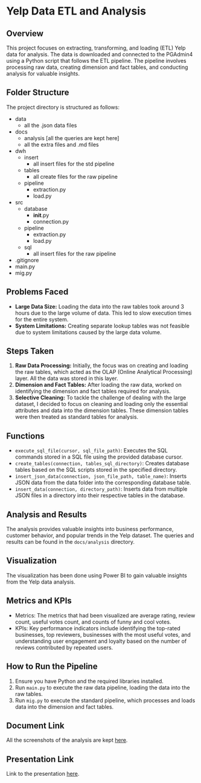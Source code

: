 # Yelp Data ETL and Analysis

## Overview
This project focuses on extracting, transforming, and loading (ETL) Yelp data for analysis. The data is downloaded and connected to the PGAdmin4 using a Python script that follows the ETL pipeline. The pipeline involves processing raw data, creating dimension and fact tables, and conducting analysis for valuable insights.

## Folder Structure
The project directory is structured as follows:

- data
  - all the .json data files
- docs
  - analysis [all the queries are kept here]
  - all the extra files and .md files
- dwh
    - insert
        - all insert files for the std pipeline
    - tables
      - all create files for the raw pipeline
    - pipeline
      - extraction.py
      - load.py
- src
  - database
     - __init__.py
     - connection.py
  - pipeline
     - extraction.py
     - load.py
  - sql
     - all insert files for the raw pipeline
- .gitignore
- main.py
- mig.py

## Problems Faced
- **Large Data Size:** Loading the data into the raw tables took around 3 hours due to the large volume of data. This led to slow execution times for the entire system.
- **System Limitations:** Creating separate lookup tables was not feasible due to system limitations caused by the large data volume.

## Steps Taken
1. **Raw Data Processing:** Initially, the focus was on creating and loading the raw tables, which acted as the OLAP (Online Analytical Processing) layer. All the data was stored in this layer.
2. **Dimension and Fact Tables:** After loading the raw data, worked on identifying the dimension and fact tables required for analysis.
3. **Selective Cleaning:** To tackle the challenge of dealing with the large dataset, I decided to focus on cleaning and loading only the essential attributes and data into the dimension tables. These dimension tables were then treated as standard tables for analysis.

## Functions
- `execute_sql_file(cursor, sql_file_path)`: Executes the SQL commands stored in a SQL file using the provided database cursor.
- `create_tables(connection, tables_sql_directory)`: Creates database tables based on the SQL scripts stored in the specified directory.
- `insert_json_data(connection, json_file_path, table_name)`: Inserts JSON data from the data folder into the corresponding database table.
- `insert_data(connection, directory_path)`: Inserts data from multiple JSON files in a directory into their respective tables in the database.

## Analysis and Results
The analysis provides valuable insights into business performance, customer behavior, and popular trends in the Yelp dataset. The queries and results can be found in the `docs/analysis` directory.

## Visualization
The visualization has been done using Power BI to gain valuable insights from the Yelp data analysis.

## Metrics and KPIs
- Metrics: The metrics that had been visualized are average rating, review count, useful votes count, and counts of funny and cool votes.
- KPIs: Key performance indicators include identifying the top-rated businesses, top reviewers, businesses with the most useful votes, and understanding user engagement and loyalty based on the number of reviews contributed by repeated users.

## How to Run the Pipeline
1. Ensure you have Python and the required libraries installed.
2. Run `main.py` to execute the raw data pipeline, loading the data into the raw tables.
3. Run `mig.py` to execute the standard pipeline, which processes and loads data into the dimension and fact tables.

## Document Link
All the screenshots of the analysis are kept [here](https://docs.google.com/document/d/1USr7yQkzmcx9m8-XWBUvIq5u_f-7jXAThRHSrcOw5h0/edit?usp=sharing).

## Presentation Link 
Link to the presentation [here](https://www.canva.com/design/DAFqHBvq7AQ/F6H6CFjDVheF2m0DqSaixA/view?utm_content=DAFqHBvq7AQ&utm_campaign=designshare&utm_medium=link&utm_source=publishsharelink).


